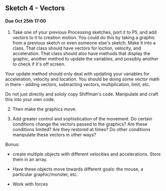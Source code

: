 ## Sketch 4 - Vectors 

#### Due Oct 25th 17:00

1. Take one of your previous Processing sketches, port it to P5, and add vectors to it to creation motion. You could do this by taking a graphic from a previous sketch or even someone else's sketch. Make it into a class. That class should have vectors for loction, velocity, and acceleration. That class should also have methods that display the graphic, another method to update the variables, and possibly another to check if it's off screen. 

Your update method should only deal with updating your variables for acceleration, velocity and location. You should be doing some vector math in there - adding vectors, subtracting vectors, multiplication, limit, etc.

Do not just directly and sololy copy Shiffman's code. Manipulate and craft this into your own code.

2. Then make the graphics move. 

3. Add greater control and sophistication of the movement. Do certain conditions change the vectors passed to the graphics? Are these conditions limited? Are they restored at times? Do other conditions manipulate these vectors in other ways?


Bonus:

- create multiple objects with different velocities and accelerations. Store them in an array.

- Have these objects move towards different goals: the mouse, a particular graphic/monster, etc.

- Work with forces

